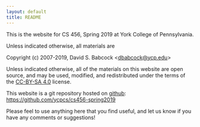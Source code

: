 ```yaml
---
layout: default
title: README
---
```


This is the website for CS 456, Spring 2019 at York College of
Pennsylvania.

Unless indicated otherwise, all materials are

Copyright (c) 2007-2019, David S. Babcock &lt;<dbabcock@ycp.edu>&gt;

Unless indicated otherwise, all of the materials on this website
are open source, and may be used, modified, and redistributed
under the terms of the [CC-BY-SA 4.0](http://creativecommons.org/licenses/by-sa/4.0/) license.

This website is a git repository hosted on [github](https://github.com): <https://github.com/ycpcs/cs456-spring2019>

Please feel to use anything here that you find useful,
and let us know if you have any comments or suggestions!
